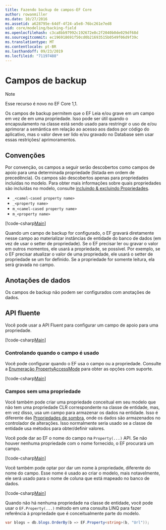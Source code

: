 ```yaml
---
title: Fazendo backup de campos-EF Core
author: rowanmiller
ms.date: 10/27/2016
ms.assetid: a628795e-64df-4f24-a5e8-76bc261e7ed8
uid: core/modeling/backing-field
ms.openlocfilehash: c3ca8bb97992c192672e8c2f2040b0de029df68d
ms.sourcegitcommit: ec196918691f50cd0b21693515b0549f06d9f39c
ms.translationtype: MT
ms.contentlocale: pt-BR
ms.lasthandoff: 09/23/2019
ms.locfileid: "71197488"
---
```

# <a name="backing-fields"></a>Campos de backup

> [!NOTE]  
> Esse recurso é novo no EF Core 1,1.

Os campos de backup permitem que o EF Leia e/ou grave em um campo em vez de em uma propriedade. Isso pode ser útil quando o encapsulamento na classe está sendo usado para restringir o uso de e/ou aprimorar a semântica em relação ao acesso aos dados por código do aplicativo, mas o valor deve ser lido e/ou gravado no Database sem usar essas restrições/ aprimoramentos.

## <a name="conventions"></a>Convenções

Por convenção, os campos a seguir serão descobertos como campos de apoio para uma determinada propriedade (listada em ordem de precedência). Os campos são descobertos apenas para propriedades incluídas no modelo. Para obter mais informações sobre quais propriedades são incluídas no modelo, consulte [incluindo & excluindo Propriedades](included-properties.md).

* `_<camel-cased property name>`
* `_<property name>`
* `m_<camel-cased property name>`
* `m_<property name>`

[!code-csharp[Main](../../../samples/core/Modeling/Conventions/BackingField.cs#Sample)]

Quando um campo de backup for configurado, o EF gravará diretamente nesse campo ao materializar instâncias de entidade do banco de dados (em vez de usar o setter de propriedade). Se o EF precisar ler ou gravar o valor em outros momentos, ele usará a propriedade, se possível. Por exemplo, se o EF precisar atualizar o valor de uma propriedade, ele usará o setter de propriedade se um for definido. Se a propriedade for somente leitura, ela será gravada no campo.

## <a name="data-annotations"></a>Anotações de dados

Os campos de backup não podem ser configurados com anotações de dados.

## <a name="fluent-api"></a>API fluente

Você pode usar a API Fluent para configurar um campo de apoio para uma propriedade.

[!code-csharp[Main](../../../samples/core/Modeling/FluentAPI/BackingField.cs#Sample)]

### <a name="controlling-when-the-field-is-used"></a>Controlando quando o campo é usado

Você pode configurar quando o EF usa o campo ou a propriedade. Consulte a [Enumeração PropertyAccessMode](https://docs.microsoft.com/dotnet/api/microsoft.entityframeworkcore.propertyaccessmode) para obter as opções com suporte.

[!code-csharp[Main](../../../samples/core/Modeling/FluentAPI/BackingFieldAccessMode.cs#Sample)]

### <a name="fields-without-a-property"></a>Campos sem uma propriedade

Você também pode criar uma propriedade conceitual em seu modelo que não tem uma propriedade CLR correspondente na classe de entidade, mas, em vez disso, usa um campo para armazenar os dados na entidade. Isso é diferente das [Propriedades de sombra](shadow-properties.md), onde os dados são armazenados no controlador de alterações. Isso normalmente seria usado se a classe de entidade usa métodos para obter/definir valores.

Você pode dar ao EF o nome do campo na `Property(...)` API. Se não houver nenhuma propriedade com o nome fornecido, o EF procurará um campo.

[!code-csharp[Main](../../../samples/core/Modeling/FluentAPI/BackingFieldNoProperty.cs#Sample)]

Você também pode optar por dar um nome à propriedade, diferente do nome do campo. Esse nome é usado ao criar o modelo, mais notavelmente, ele será usado para o nome de coluna que está mapeado no banco de dados.

[!code-csharp[Main](../../../samples/core/Modeling/FluentAPI/BackingFieldConceptualProperty.cs#Sample)]

Quando não há nenhuma propriedade na classe de entidade, você pode usar o `EF.Property(...)` método em uma consulta LINQ para fazer referência à propriedade que é conceitualmente parte do modelo.

``` csharp
var blogs = db.blogs.OrderBy(b => EF.Property<string>(b, "Url"));
```
